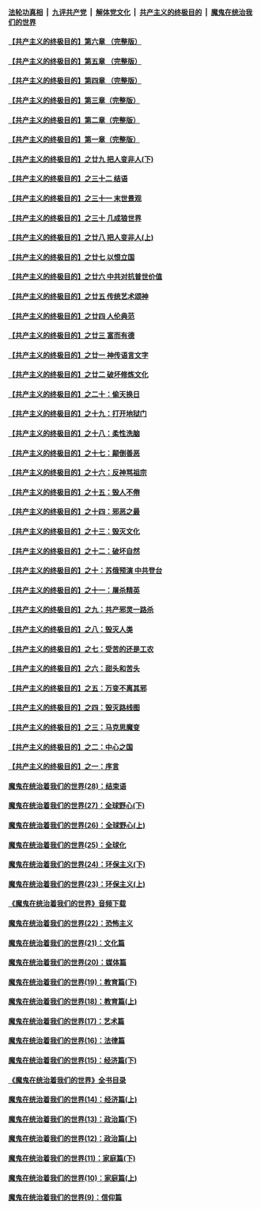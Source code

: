 ####  [法轮功真相](../../../../basic/blob/master/README.md?t=12261652) &nbsp;|&nbsp; [九评共产党](../../../../9ping.md/blob/master/README.md?t=12261652) &nbsp;|&nbsp; [解体党文化](../../../../jtdwh.md/blob/master/README.md?t=12261652)  &nbsp;|&nbsp; [共产主义的终极目的](../../../../gczydzjmd.md/blob/master/README.md?t=12261652) &nbsp;|&nbsp; [魔鬼在统治我们的世界](../../../../mgztzwmdsj.md/blob/master/README.md?t=12261652) 

#### [【共产主义的终极目的】第六章 （完整版）](../pages/nsc422/n11428913.md?t=12261652) 

#### [【共产主义的终极目的】第五章 （完整版）](../pages/nsc422/n11428912.md?t=12261652) 

#### [【共产主义的终极目的】第四章 （完整版）](../pages/nsc422/n11428907.md?t=12261652) 

#### [【共产主义的终极目的】第三章（完整版）](../pages/nsc422/n11428848.md?t=12261652) 

#### [【共产主义的终极目的】第二章（完整版）](../pages/nsc422/n11428831.md?t=12261652) 

#### [【共产主义的终极目的】第一章（完整版）](../pages/nsc422/n11417651.md?t=12261652) 

#### [【共产主义的终极目的】之廿九 把人变非人(下)](../pages/nsc422/n11344140.md?t=12261652) 

#### [【共产主义的终极目的】之三十二 结语](../pages/nsc422/n11360535.md?t=12261652) 

#### [【共产主义的终极目的】之三十一 末世景观](../pages/nsc422/n11351129.md?t=12261652) 

#### [【共产主义的终极目的】之三十 几成狼世界](../pages/nsc422/n11348280.md?t=12261652) 

#### [【共产主义的终极目的】之廿八 把人变非人(上)](../pages/nsc422/n11340492.md?t=12261652) 

#### [【共产主义的终极目的】之廿七 以恨立国](../pages/nsc422/n11336944.md?t=12261652) 

#### [【共产主义的终极目的】之廿六 中共对抗普世价值](../pages/nsc422/n11324785.md?t=12261652) 

#### [【共产主义的终极目的】之廿五 传统艺术颂神](../pages/nsc422/n11296396.md?t=12261652) 

#### [【共产主义的终极目的】之廿四 人伦典范](../pages/nsc422/n11296397.md?t=12261652) 

#### [【共产主义的终极目的】之廿三 富而有德](../pages/nsc422/n11283598.md?t=12261652) 

#### [【共产主义的终极目的】之廿一 神传语言文字](../pages/nsc422/n11263265.md?t=12261652) 

#### [【共产主义的终极目的】之廿二 破坏修炼文化](../pages/nsc422/n11245728.md?t=12261652) 

#### [【共产主义的终极目的】之二十：偷天换日](../pages/nsc422/n11238846.md?t=12261652) 

#### [【共产主义的终极目的】之十九：打开地狱门](../pages/nsc422/n11206376.md?t=12261652) 

#### [【共产主义的终极目的】之十八：柔性洗脑](../pages/nsc422/n11199994.md?t=12261652) 

#### [【共产主义的终极目的】之十七：颠倒善恶](../pages/nsc422/n11179782.md?t=12261652) 

#### [【共产主义的终极目的】之十六：反神骂祖宗](../pages/nsc422/n11166798.md?t=12261652) 

#### [【共产主义的终极目的】之十五：毁人不倦](../pages/nsc422/n11166792.md?t=12261652) 

#### [【共产主义的终极目的】之十四：邪恶之最](../pages/nsc422/n11150249.md?t=12261652) 

#### [【共产主义的终极目的】之十三：毁灭文化](../pages/nsc422/n11135227.md?t=12261652) 

#### [【共产主义的终极目的】之十二：破坏自然](../pages/nsc422/n11135214.md?t=12261652) 

#### [【共产主义的终极目的】之十：苏俄预演 中共登台](../pages/nsc422/n11118424.md?t=12261652) 

#### [【共产主义的终极目的】之十一：屠杀精英](../pages/nsc422/n11118442.md?t=12261652) 

#### [【共产主义的终极目的】之九：共产邪灵一路杀](../pages/nsc422/n11114139.md?t=12261652) 

#### [【共产主义的终极目的】之八：毁灭人类](../pages/nsc422/n11108503.md?t=12261652) 

#### [【共产主义的终极目的】之七：受苦的还是工农](../pages/nsc422/n11101809.md?t=12261652) 

#### [【共产主义的终极目的】之六：甜头和苦头](../pages/nsc422/n11096971.md?t=12261652) 

#### [【共产主义的终极目的】之五：万变不离其邪](../pages/nsc422/n11091285.md?t=12261652) 

#### [【共产主义的终极目的】之四：毁灭路线图](../pages/nsc422/n11086284.md?t=12261652) 

#### [【共产主义的终极目的】之三：马克思魔变](../pages/nsc422/n11061941.md?t=12261652) 

#### [【共产主义的终极目的】之二：中心之国](../pages/nsc422/n11047728.md?t=12261652) 

#### [【共产主义的终极目的】之一：序言](../pages/nsc422/n11086077.md?t=12261652) 

#### [魔鬼在统治着我们的世界(28)：结束语](../pages/nsc422/n10936246.md?t=12261652) 

#### [魔鬼在统治着我们的世界(27)：全球野心(下)](../pages/nsc422/n10928319.md?t=12261652) 

#### [魔鬼在统治着我们的世界(26)：全球野心(上)](../pages/nsc422/n10900318.md?t=12261652) 

#### [魔鬼在统治着我们的世界(25)：全球化](../pages/nsc422/n10788205.md?t=12261652) 

#### [魔鬼在统治着我们的世界(24)：环保主义(下)](../pages/nsc422/n10695307.md?t=12261652) 

#### [魔鬼在统治着我们的世界(23)：环保主义(上)](../pages/nsc422/n10688613.md?t=12261652) 

#### [《魔鬼在统治着我们的世界》音频下载](../pages/nsc422/n10635553.md?t=12261652) 

#### [魔鬼在统治着我们的世界(22)：恐怖主义](../pages/nsc422/n10614727.md?t=12261652) 

#### [魔鬼在统治着我们的世界(21)：文化篇](../pages/nsc422/n10597706.md?t=12261652) 

#### [魔鬼在统治着我们的世界(20)：媒体篇](../pages/nsc422/n10586579.md?t=12261652) 

#### [魔鬼在统治着我们的世界(19)：教育篇(下)](../pages/nsc422/n10564808.md?t=12261652) 

#### [魔鬼在统治着我们的世界(18)：教育篇(上)](../pages/nsc422/n10526970.md?t=12261652) 

#### [魔鬼在统治着我们的世界(17)：艺术篇](../pages/nsc422/n10499093.md?t=12261652) 

#### [魔鬼在统治着我们的世界(16)：法律篇](../pages/nsc422/n10485969.md?t=12261652) 

#### [魔鬼在统治着我们的世界(15)：经济篇(下)](../pages/nsc422/n10469975.md?t=12261652) 

#### [《魔鬼在统治着我们的世界》全书目录](../pages/nsc422/n10464261.md?t=12261652) 

#### [魔鬼在统治着我们的世界(14)：经济篇(上)](../pages/nsc422/n10457370.md?t=12261652) 

#### [魔鬼在统治着我们的世界(13)：政治篇(下)](../pages/nsc422/n10448270.md?t=12261652) 

#### [魔鬼在统治着我们的世界(12)：政治篇(上)](../pages/nsc422/n10444576.md?t=12261652) 

#### [魔鬼在统治着我们的世界(11)：家庭篇(下)](../pages/nsc422/n10440961.md?t=12261652) 

#### [魔鬼在统治着我们的世界(10)：家庭篇(上)](../pages/nsc422/n10435448.md?t=12261652) 

#### [魔鬼在统治着我们的世界(9)：信仰篇](../pages/nsc422/n10432159.md?t=12261652) 


